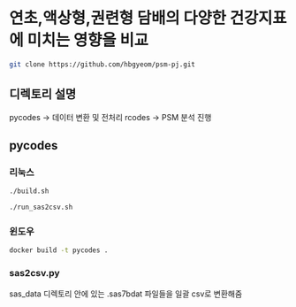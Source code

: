 # 연초,액상형,권련형 담배의 다양한 건강지표에 미치는 영향을 비교
```bash
git clone https://github.com/hbgyeom/psm-pj.git
```
## 디렉토리 설명
pycodes -> 데이터 변환 및 전처리
rcodes -> PSM 분석 진행
## pycodes
### 리눅스
```bash
./build.sh
```
```bash
./run_sas2csv.sh
```
### 윈도우
```bash
docker build -t pycodes .
```
### sas2csv.py
sas_data 디렉토리 안에 있는 .sas7bdat 파일들을 일괄 csv로 변환해줌
